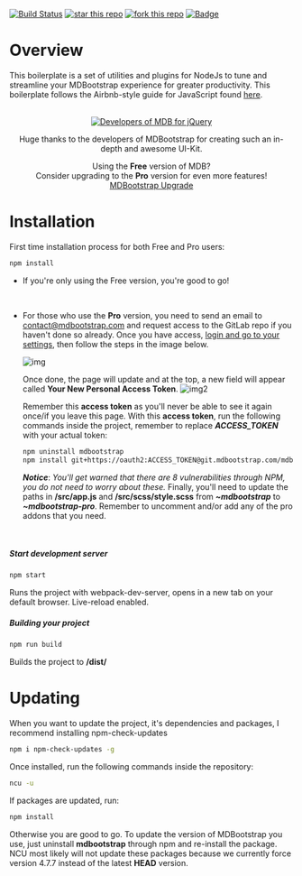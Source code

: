 [![Build Status](https://travis-ci.org/SpellCraft/mdb-boilerplate.svg?branch=master)](https://travis-ci.org/SpellCraft/mdb-boilerplate) [![star this repo](https://githubbadges.com/star.svg?user=SpellCraft&repo=mdb-boilerplate&style=flat)](https://github.com/SpellCraft/mdb-boilerplate) [![fork this repo](https://githubbadges.com/fork.svg?user=SpellCraft&repo=mdb-boilerplate&style=flat)](https://github.com/SpellCraft/mdb-boilerplate/fork) [![Badge](https://img.shields.io/github/license/SpellCraft/mdb-boilerplate.svg)](https://img.shields.io/github/license/SpellCraft/mdb-boilerplate.svg)

# Overview

This boilerplate is a set of utilities and plugins for NodeJs to tune and streamline your MDBootstrap experience for greater productivity. This boilerplate follows the Airbnb-style guide for JavaScript found [here](https://github.com/airbnb/javascript).
<br>
<br>

<p align="center" style="text-align:center;">
    <a href="https://mdbootstrap.com" target="_blank">
        <img src="https://mdbootstrap.com/img/logo/mdb-transparent-250px.png" alt="Developers of MDB for jQuery">
    </a>
</p>
<p align="center">Huge thanks to the developers of MDBootstrap for creating such an in-depth and awesome UI-Kit.</p>
<p align="center">
    Using the <b>Free</b> version of MDB?<br>
    Consider upgrading to the <b>Pro</b> version for even more features!<br>
    <a href="https://mdbootstrap.com/material-design-for-bootstrap/?utm_ref_id=29943" target="_blank">MDBootstrap Upgrade</a>
</p>

# Installation

First time installation process for both Free and Pro users:

```bash
npm install
```

- If you're only using the Free version, you're good to go!

<br>

- For those who use the **Pro** version, you need to send an email to contact@mdbootstrap.com and request access to the GitLab repo if you haven't done so already. Once you have access, [login and go to your settings](https://git.mdbootstrap.com/profile/), then follow the steps in the image below.
  <br>

  ![img](https://i.imgur.com/vvZwPgk.png)
  <br>

  Once done, the page will update and at the top, a new field will appear called **Your New Personal Access Token**.
  ![img2](https://i.imgur.com/AI5JJjp.png)

  Remember this **access token** as you'll never be able to see it again once/if you leave this page.
  With this **access token**, run the following commands inside the project, remember to replace **_ACCESS_TOKEN_** with your actual token:

  ```bash
  npm uninstall mdbootstrap
  npm install git+https://oauth2:ACCESS_TOKEN@git.mdbootstrap.com/mdb/jquery/jq-pro.git#4.7.7 --save
  ```

  **_Notice_**: _You'll get warned that there are 8 vulnerabilities through NPM, you do not need to worry about these._
  Finally, you'll need to update the paths in **/src/app.js** and **/src/scss/style.scss** from **_~mdbootstrap_** to **_~mdbootstrap-pro_**. Remember to uncomment and/or add any of the pro addons that you need.

<br>

##### Start development server

```bash
npm start
```

Runs the project with webpack-dev-server, opens in a new tab on your default browser. Live-reload enabled.

##### Building your project

```bash
npm run build
```

Builds the project to **/dist/**

# Updating

When you want to update the project, it's dependencies and packages, I recommend installing npm-check-updates

```bash
npm i npm-check-updates -g
```

Once installed, run the following commands inside the repository:

```bash
ncu -u
```

If packages are updated, run:

```bash
npm install
```

Otherwise you are good to go. To update the version of MDBootstrap you use, just uninstall **mdbootstrap** through npm and re-install the package. NCU most likely will not update these packages because we currently force version 4.7.7 instead of the latest **HEAD** version.
